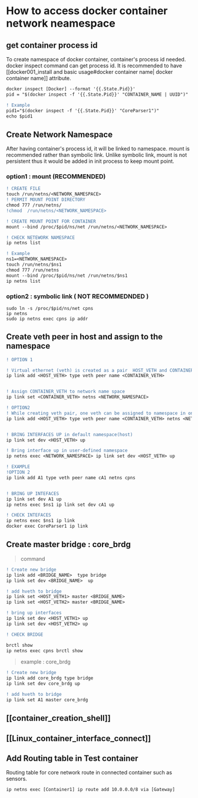 # How to access docker container network neamespace 

## get container process id 

To create namespace of docker container, container's process id needed. docker inspect command can get process id.
It is recommended to have [[docker001_install and basic usage#docker container name| docker container name]] attribute.

````diff
docker inspect [Docker] --format '{{.State.Pid}}'
pid = "$(docker inspect -f '{{.State.Pid}}' "CONTAINER_NAME | UUID")"
````

````diff
! Example  
pid1="$(docker inspect -f '{{.State.Pid}}' "CoreParser1")"
echo $pid1 
````


## Create Network Namespace 

After having container's process id, it will be linked to namespace. mount is recommended rather than symbolic link. Unlike symbolic link, mount is not persistent thus it would be added in init process to keep mount point. 

### option1 : mount (RECOMMENDED)
````diff
! CREATE FILE 
touch /run/netns/<NETWORK_NAMESPACE>
! PERMIT MOUNT POINT DIRECTORY 
chmod 777 /run/netns/
!chmod  /run/netns/<NETWORK_NAMESPACE>

! CREATE MOUNT POINT FOR CONTAINER 
mount --bind /proc/$pid/ns/net /run/netns/<NETWORK_NAMESPACE>

! CHECK NETEWORK NAMESPACE 
ip netns list 
````
````diff
! Example 
ns1=<NETWORK_NAMESPACE> 
touch /run/netns/$ns1
chmod 777 /run/netns
mount --bind /proc/$pid/ns/net /run/netns/$ns1
ip netns list

````

### option2 : symbolic link ( NOT RECOMMEDNDED )
````
sudo ln -s /proc/$pid/ns/net cpns 
ip netns 
sudo ip netns exec cpns ip addr 
````


## Create veth peer in host and assign to the namespace 

`````diff
! OPTION 1 

! Virtual ethernet (veth) is created as a pair  HOST_VETH and CONTAINER_VETH is connected as created. 
ip link add <HOST_VETH> type veth peer name <CONTAINER_VETH>  


! Assign CONTAINER_VETH to network name space 
ip link set <CONTAINER_VETH> netns <NETWORK_NAMESPACE>

! OPTION2 
! While creating veth pair, one veth can be assigned to namespace in one cli 
ip link add <HOST_VETH> type veth peer name <CONTAINER_VETH> netns <NETWORK_NAMESPACE>


! BRING INTERFACES UP in default namespace(host)
ip link set dev <HOST_VETH> up 

! Bring interface up in user-defined namespace 
ip netns exec <NETWORK_NAMESPACE> ip link set dev <HOST_VETH> up 

`````

`````diff
! EXAMPLE 
!OPTION 2 
ip link add A1 type veth peer name cA1 netns cpns


! BRING UP INTEFACES 
ip link set dev A1 up
ip netns exec $ns1 ip link set dev cA1 up 

! CHECK INTEFACES 
ip netns exec $ns1 ip link 
docker exec CoreParser1 ip link 
`````


 
## Create master bridge : core_brdg

> command 
`````diff
! Create new bridge  
ip link add <BRIDGE_NAME>  type bridge
ip link set dev <BRIDGE_NAME>  up

! add hveth to bridge 
ip link set <HOST_VETH1> master <BRIDGE_NAME> 
ip link set <HOST_VETH2> master <BRIDGE_NAME> 

! bring up interfaces 
ip link set dev <HOST_VETH1> up 
ip link set dev <HOST_VETH2> up 

! CHECK BRIDGE 

brctl show 
ip netns exec cpns brctl show 

`````

> example : core_brdg
`````diff 
! Create new bridge  
ip link add core_brdg type bridge
ip link set dev core_brdg up

! add hveth to bridge 
ip link set A1 master core_brdg

`````


## [[container_creation_shell]]
## [[Linux_container_interface_connect]]
## Add Routing table in Test container  
Routing table for core network route in connected container such as sensors. 
````
ip netns exec [Container1] ip route add 10.0.0.0/8 via [Gateway]
````
